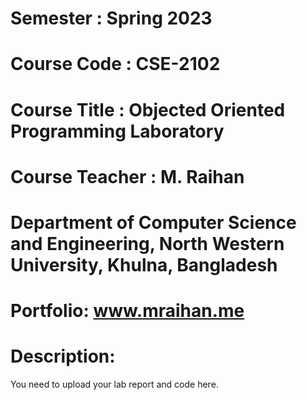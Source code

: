 # Semester : Spring 2023

# Course Code : CSE-2102

# Course Title : Objected Oriented Programming Laboratory 

# Course Teacher : M. Raihan
# Department of Computer Science and Engineering, North Western University, Khulna, Bangladesh

# Portfolio: www.mraihan.me

# Description: 
You need to upload your lab report and code here.
